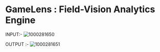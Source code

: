 # GameLens : Field-Vision Analytics Engine

INPUT:-
![1000281650](https://github.com/user-attachments/assets/bfb499bf-fbc1-4703-8af6-b7f34d9aa69f)

OUTPUT :-
![1000281651](https://github.com/user-attachments/assets/822c3c37-8d35-455c-9001-f5f8c0a40587)
